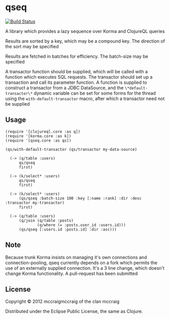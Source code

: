 # qseq

[![Build Status](https://secure.travis-ci.org/mccraigmccraig/qseq.png)](http://travis-ci.org/mccraigmccraig/qseq)

A library which provides a lazy sequence over Korma and ClojureQL queries

Results are sorted by a key, which may be a compound key. The direction of the sort may be specified

Results are fetched in batches for efficiency. The batch-size may be specified

A transactor function should be supplied, which will be called with a function which executes SQL requests. The
transactor should set up a transaction and call its parameter function. A function is supplied to construct a
transactor from a JDBC DataSource, and the `\*default-transactor\*` dynamic variable can be set for some forms for
the thread using the `with-default-transactor` macro, after which a transactor need not be supplied

## Usage

    (require '[clojureql.core :as q])
    (require '[korma.core :as k])
    (require '[qseq.core :as qs])

    (qs/with-default-transactor (qs/transactor my-data-source)

      (-> (q/table :users)
          qs/qseq
          first)

      (-> (k/select* :users)
          qs/qseq
          first)

      (-> (k/select* :users)
          (qs/qseq :batch-size 100 :key [:name :rank] :dir :desc :transactor my-transactor)
          first)

      (-> (q/table :users)
          (q/join (q/table :posts)
                  (q/where (= :posts.user_id :users.id)))
          (qs/qseq [:users.id :posts.id] :dir :asc)))

## Note

Because trunk Korma insists on managing it's own connections and connection-pooling, qseq currently depends on a fork which permits
the use of an externally supplied connection. It's a 3 line change, which doesn't change Korma functionality. A pull-request has
been submitted

## License

Copyright © 2012 mccraigmccraig of the clan mccraig

Distributed under the Eclipse Public License, the same as Clojure.
